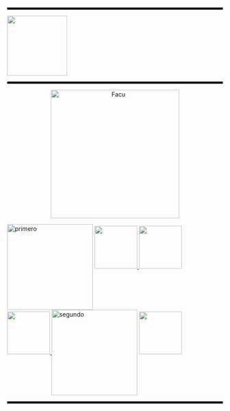 
<hr style="border:2px solid black;">

 <a href="https://github.com/caroalonso">
  <img height="140px" src="https://github-readme-stats-git-masterrstaa-rickstaa.vercel.app/api/top-langs/?username=caroalonso&layout=compact&theme=dark&title_color=020202&text_color=020202&bg_color=ffffffde&border_color=020202&v=1" />
</a>


<hr style="border:2px solid black;">

<p align="center">
  <img src="https://i.postimg.cc/ZY1tWNNr/uni.png)](https://postimg.cc/pyY17pqT" alt="Facu" width="300">
</p>



<img src="https://i.postimg.cc/5y5g8PpY/primera-o.png)](https://postimg.cc/m1D7syvB" alt="primero" width="200" height="" align="center">

  <a href="https://github.com/caroalonso/CADP">
    <img height="100px" src="https://github-readme-stats-git-masterrstaa-rickstaa.vercel.app/api/pin/?username=caroalonso&repo=CADP&title_color=522c08&text_color=ff7b68&bg_color=f4cecb&border_color=522c08" />
  </a>
  
  <a href="https://github.com/caroalonso/ADC">
     <img height="100px" src="https://github-readme-stats-git-masterrstaa-rickstaa.vercel.app/api/pin/?username=caroalonso&repo=ADC&title_color=522c08&text_color=ff7b68&bg_color=f4cecb&border_color=522c08" />
  </a>

<a href="https://github.com/caroalonso/TDP">
  <img height="100px" src="https://github-readme-stats-git-masterrstaa-rickstaa.vercel.app/api/pin/?username=caroalonso&repo=TDP&title_color=522c08&text_color=ff7b68&bg_color=f4cecb&border_color=522c08" />
</a>


<img src="https://i.postimg.cc/fRjR9Yx3/segundoa-o.png)](https://postimg.cc/G4tR08gr" alt="segundo" width="200" height="" align="center">

  <a href="https://github.com/caroalonso/AyED">
  <img height="100px" src="https://github-readme-stats.vercel.app/api/pin/?username=caroalonso&repo=AyED&title_color=522c08&text_color=ff7b68&bg_color=f4cecb&border_color=522c08" />
</a>



<hr style="border:2px solid black;">


